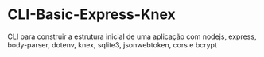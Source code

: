 # CLI-Basic-Express-Knex
CLI para construir a estrutura inicial de uma aplicação com nodejs, express, body-parser, dotenv, knex, sqlite3, jsonwebtoken, cors e bcrypt

